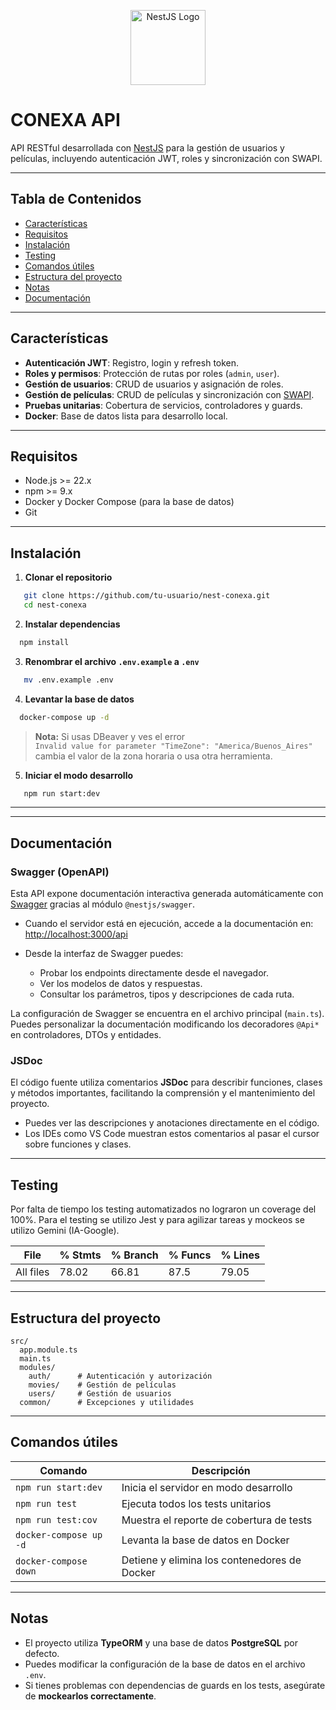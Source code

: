 <p align="center">
  <a href="https://nestjs.com/" target="_blank">
    <img src="https://nestjs.com/img/logo-small.svg" width="120" alt="NestJS Logo" />
  </a>
</p>

# CONEXA API

API RESTful desarrollada con [NestJS](https://nestjs.com/) para la gestión de usuarios y películas, incluyendo autenticación JWT, roles y sincronización con SWAPI.

---

## Tabla de Contenidos

- [Características](#características)
- [Requisitos](#requisitos)
- [Instalación](#instalación)
- [Testing](#testing)
- [Comandos útiles](#comandos-útiles)
- [Estructura del proyecto](#estructura-del-proyecto)
- [Notas](#notas)
- [Documentación](#documentación)

---

## Características

- **Autenticación JWT**: Registro, login y refresh token.
- **Roles y permisos**: Protección de rutas por roles (`admin`, `user`).
- **Gestión de usuarios**: CRUD de usuarios y asignación de roles.
- **Gestión de películas**: CRUD de películas y sincronización con [SWAPI](https://swapi.dev/).
- **Pruebas unitarias**: Cobertura de servicios, controladores y guards.
- **Docker**: Base de datos lista para desarrollo local.

---

## Requisitos

- Node.js >= 22.x
- npm >= 9.x
- Docker y Docker Compose (para la base de datos)
- Git

---

## Instalación

1. **Clonar el repositorio**
```bash
   git clone https://github.com/tu-usuario/nest-conexa.git
   cd nest-conexa
```

2. **Instalar dependencias**
```bash
  npm install
```

3. **Renombrar el archivo ```.env.example``` a ```.env```**
```bash
   mv .env.example .env
```

4. **Levantar la base de datos**
```bash
  docker-compose up -d 
```

> **Nota:** Si usas DBeaver y ves el error  
> `Invalid value for parameter "TimeZone": "America/Buenos_Aires"`  
> cambia el valor de la zona horaria o usa otra herramienta.

5. **Iniciar el modo desarrollo**
```bash
   npm run start:dev
```

---

---

## Documentación

### Swagger (OpenAPI)

Esta API expone documentación interactiva generada automáticamente con [Swagger](https://swagger.io/) gracias al módulo `@nestjs/swagger`.

- Cuando el servidor está en ejecución, accede a la documentación en:  
  [http://localhost:3000/api](http://localhost:3000/api)

- Desde la interfaz de Swagger puedes:
  - Probar los endpoints directamente desde el navegador.
  - Ver los modelos de datos y respuestas.
  - Consultar los parámetros, tipos y descripciones de cada ruta.

La configuración de Swagger se encuentra en el archivo principal (`main.ts`).  
Puedes personalizar la documentación modificando los decoradores `@Api*` en controladores, DTOs y entidades.

### JSDoc

El código fuente utiliza comentarios **JSDoc** para describir funciones, clases y métodos importantes, facilitando la comprensión y el mantenimiento del proyecto.

- Puedes ver las descripciones y anotaciones directamente en el código.
- Los IDEs como VS Code muestran estos comentarios al pasar el cursor sobre funciones y clases.

---

## Testing

Por falta de tiempo los testing automatizados no lograron un coverage del 100%. Para el testing se utilizo Jest y para agilizar tareas y mockeos se utilizo Gemini (IA-Google). 


| File                         | % Stmts | % Branch | % Funcs | % Lines |
|------------------------------|---------|----------|---------|---------|
| All files                    |   78.02 |    66.81 |    87.5 |   79.05 |

---

## Estructura del proyecto

```plaintext
src/
  app.module.ts
  main.ts
  modules/
    auth/      # Autenticación y autorización
    movies/    # Gestión de películas
    users/     # Gestión de usuarios
  common/      # Excepciones y utilidades
```

---

## Comandos útiles

| Comando                  | Descripción                                 |
|--------------------------|---------------------------------------------|
| `npm run start:dev`      | Inicia el servidor en modo desarrollo       |
| `npm run test`           | Ejecuta todos los tests unitarios           |
| `npm run test:cov`       | Muestra el reporte de cobertura de tests    |
| `docker-compose up -d`   | Levanta la base de datos en Docker          |
| `docker-compose down`    | Detiene y elimina los contenedores de Docker|

---

## Notas

- El proyecto utiliza **TypeORM** y una base de datos **PostgreSQL** por defecto.
- Puedes modificar la configuración de la base de datos en el archivo `.env`.
- Si tienes problemas con dependencias de guards en los tests, asegúrate de **mockearlos correctamente**.
